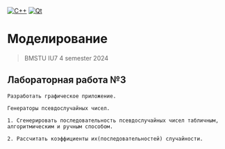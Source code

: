 [![C++](https://img.shields.io/badge/C++-2965f1)](https://en.wikipedia.org/wiki/C%2B%2B)
[![Qt](https://img.shields.io/badge/Qt-238c05)](https://www.qt.io/)


# Моделирование

> BMSTU IU7 4 semester 2024

## Лабораторная работа №3 
```
Разработать графическое приложение. 

Генераторы псевдослучайных чисел.

1. Сгенерировать последовательность псевдослучайных чисел табличным, алгоритмическим и ручным способом. 

2. Рассчитать коэффициенты их(последовательностей) случайности.
    
```